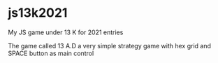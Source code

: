 # js13k2021
My JS game under 13 K for 2021 entries

The game called 13 A.D
a very simple strategy game with hex grid and SPACE button as main control


